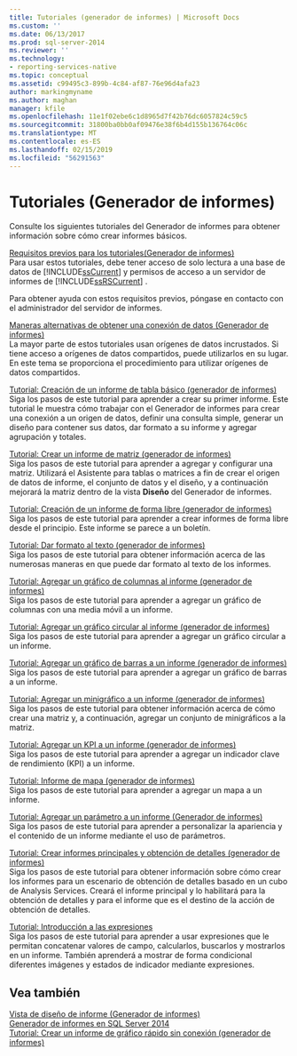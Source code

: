 ```yaml
---
title: Tutoriales (generador de informes) | Microsoft Docs
ms.custom: ''
ms.date: 06/13/2017
ms.prod: sql-server-2014
ms.reviewer: ''
ms.technology:
- reporting-services-native
ms.topic: conceptual
ms.assetid: c99495c3-899b-4c84-af87-76e96d4afa23
author: markingmyname
ms.author: maghan
manager: kfile
ms.openlocfilehash: 11e1f02ebe6c1d8965d7f42b76dc6057824c59c5
ms.sourcegitcommit: 31800ba0bb0af09476e38f6b4d155b136764c06c
ms.translationtype: MT
ms.contentlocale: es-ES
ms.lasthandoff: 02/15/2019
ms.locfileid: "56291563"
---
```

# <a name="tutorials-report-builder"></a>Tutoriales (Generador de informes)
  Consulte los siguientes tutoriales del Generador de informes para obtener información sobre cómo crear informes básicos.  
  
 [Requisitos previos para los tutoriales&#40;Generador de informes&#41;](prerequisites-for-tutorials-report-builder.md)  
 Para usar estos tutoriales, debe tener acceso de solo lectura a una base de datos de [!INCLUDE[ssCurrent](../includes/sscurrent-md.md)] y permisos de acceso a un servidor de informes de [!INCLUDE[ssRSCurrent](../includes/ssrscurrent-md.md)] .  
  
 Para obtener ayuda con estos requisitos previos, póngase en contacto con el administrador del servidor de informes.  
  
 [Maneras alternativas de obtener una conexión de datos &#40;Generador de informes&#41;](alternative-ways-to-get-a-data-connection-report-builder.md)  
 La mayor parte de estos tutoriales usan orígenes de datos incrustados. Si tiene acceso a orígenes de datos compartidos, puede utilizarlos en su lugar. En este tema se proporciona el procedimiento para utilizar orígenes de datos compartidos.  
  
 [Tutorial: Creación de un informe de tabla básico &#40;generador de informes&#41;](tutorial-creating-a-basic-table-report-report-builder.md)  
 Siga los pasos de este tutorial para aprender a crear su primer informe. Este tutorial le muestra cómo trabajar con el Generador de informes para crear una conexión a un origen de datos, definir una consulta simple, generar un diseño para contener sus datos, dar formato a su informe y agregar agrupación y totales.  
  
 [Tutorial: Crear un informe de matriz &#40;generador de informes&#41;](tutorial-creating-a-matrix-report-report-builder.md)  
 Siga los pasos de este tutorial para aprender a agregar y configurar una matriz. Utilizará el Asistente para tablas o matrices a fin de crear el origen de datos de informe, el conjunto de datos y el diseño, y a continuación mejorará la matriz dentro de la vista **Diseño** del Generador de informes.  
  
 [Tutorial: Creación de un informe de forma libre &#40;generador de informes&#41;](tutorial-creating-a-free-form-report-report-builder.md)  
 Siga los pasos de este tutorial para aprender a crear informes de forma libre desde el principio. Este informe se parece a un boletín.  
  
 [Tutorial: Dar formato al texto &#40;generador de informes&#41;](tutorial-format-text-report-builder.md)  
 Siga los pasos de este tutorial para obtener información acerca de las numerosas maneras en que puede dar formato al texto de los informes.  
  
 [Tutorial: Agregar un gráfico de columnas al informe &#40;generador de informes&#41;](tutorial-add-a-column-chart-to-your-report-report-builder.md)  
 Siga los pasos de este tutorial para aprender a agregar un gráfico de columnas con una media móvil a un informe.  
  
 [Tutorial: Agregar un gráfico circular al informe &#40;generador de informes&#41;](tutorial-add-a-pie-chart-to-your-report-report-builder.md)  
 Siga los pasos de este tutorial para aprender a agregar un gráfico circular a un informe.  
  
 [Tutorial: Agregar un gráfico de barras a un informe &#40;generador de informes&#41;](tutorial-add-a-bar-chart-to-your-report-report-builder.md)  
 Siga los pasos de este tutorial para aprender a agregar un gráfico de barras a un informe.  
  
 [Tutorial: Agregar un minigráfico a un informe &#40;generador de informes&#41;](tutorial-add-a-sparkline-to-your-report-report-builder.md)  
 Siga los pasos de este tutorial para obtener información acerca de cómo crear una matriz y, a continuación, agregar un conjunto de minigráficos a la matriz.  
  
 [Tutorial: Agregar un KPI a un informe &#40;generador de informes&#41;](tutorial-adding-a-kpi-to-your-report-report-builder.md)  
 Siga los pasos de este tutorial para aprender a agregar un indicador clave de rendimiento (KPI) a un informe.  
  
 [Tutorial: Informe de mapa &#40;generador de informes&#41;](tutorial-map-report-report-builder.md)  
 Siga los pasos de este tutorial para aprender a agregar un mapa a un informe.  
  
 [Tutorial: Agregar un parámetro a un informe &#40;Generador de informes&#41;](tutorial-add-a-parameter-to-your-report-report-builder.md)  
 Siga los pasos de este tutorial para aprender a personalizar la apariencia y el contenido de un informe mediante el uso de parámetros.  
  
 [Tutorial: Crear informes principales y obtención de detalles &#40;generador de informes&#41;](tutorial-creating-drillthrough-and-main-reports-report-builder.md)  
 Siga los pasos de este tutorial para obtener información sobre cómo crear los informes para un escenario de obtención de detalles basado en un cubo de Analysis Services. Creará el informe principal y lo habilitará para la obtención de detalles y para el informe que es el destino de la acción de obtención de detalles.  
  
 [Tutorial: Introducción a las expresiones](tutorial-introducing-expressions.md)  
 Siga los pasos de este tutorial para aprender a usar expresiones que le permitan concatenar valores de campo, calcularlos, buscarlos y mostrarlos en un informe. También aprenderá a mostrar de forma condicional diferentes imágenes y estados de indicador mediante expresiones.  
  
## <a name="see-also"></a>Vea también  
 [Vista de diseño de informe &#40;Generador de informes&#41;](report-builder/report-design-view-report-builder.md)   
 [Generador de informes en SQL Server 2014](report-builder/report-builder-in-sql-server-2016.md)   
 [Tutorial: Crear un informe de gráfico rápido sin conexión &#40;generador de informes&#41;](report-builder/tutorial-create-a-quick-chart-report-offline-report-builder.md)  
  
  
